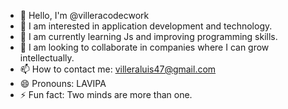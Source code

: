 - 👋 Hello, I'm @villeracodecwork
- 👀 I am interested in application development and technology.
- 🌱 I am currently learning Js and improving programming skills.
- 💞️ I am looking to collaborate in companies where I can grow intellectually.
- 📫 How to contact me: villeraluis47@gmail.com
- 😄 Pronouns: LAVIPA
- ⚡ Fun fact: Two minds are more than one.

<!---
villeracodecwork/villeracodecwork is a ✨ special ✨ repository because its `README.md` (this file) appears on your GitHub profile.
You can click the Preview link to take a look at your changes.
--->
